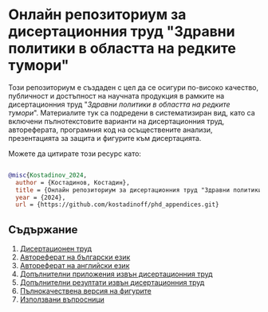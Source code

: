 # Онлайн репозиториум за дисертационния труд "Здравни политики в областта на редките тумори" 

Този репозиториум е създаден с цел да се осигури по-високо качество, публичност и достъпност на научната продукция в рамките на дисертационния труд "*Здравни политики в областта на редките тумори*". Материалите тук са подредени в систематизиран вид, като са включени пълнотекстовите варианти на дисертационния труд, автореферата, програмния код на осъществените анализи, презентацията за защита и фигурите към дисертацията.

Можете да цитирате този ресурс като:

```bibtex

@misc{Kostadinov_2024,
  author = {Костадинов, Костадин},
  title = {Онлайн репозиториум за дисертационния труд "Здравни политики в областта на редките тумори"},
  year = {2024},
  url = {https://github.com/kostadinoff/phd_appendices.git} 
```

## Съдържание

1. [Дисертационен труд](./thesis.pdf)
2. [Автореферат на български език](./summary_bg.pdf)
3. [Автореферат на английски език](./summary_en.pdf)
4. [Допълнителни приложения извън дисертационния труд](./Appendices)
5. [Допълнителни резултати извън дисертационния труд](./Results)
6. [Пълнокачествена версия на фигурите](./Figures)
7. [Използвани въпросници](./Questionnaires)

